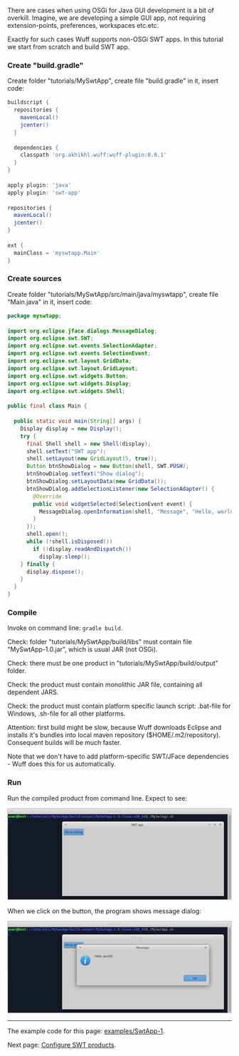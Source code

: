 There are cases when using OSGi for Java GUI development is a bit of overkill. Imagine, we are developing a  simple GUI app, not requiring extension-points, preferences, workspaces etc.etc.

Exactly for such cases Wuff supports non-OSGi SWT apps. In this tutorial we start from scratch and build SWT app.

### Create "build.gradle"

Create folder "tutorials/MySwtApp", create file "build.gradle" in it, insert code:

```groovy
buildscript {
  repositories {
    mavenLocal()
    jcenter()
  }

  dependencies {
    classpath 'org.akhikhl.wuff:wuff-plugin:0.0.1'
  }
}

apply plugin: 'java'
apply plugin: 'swt-app'

repositories {
  mavenLocal()
  jcenter()
}

ext {
  mainClass = 'myswtapp.Main'
}
```

### Create sources

Create folder "tutorials/MySwtApp/src/main/java/myswtapp", create file "Main.java" in it, insert code:

```java
package myswtapp;

import org.eclipse.jface.dialogs.MessageDialog;
import org.eclipse.swt.SWT;
import org.eclipse.swt.events.SelectionAdapter;
import org.eclipse.swt.events.SelectionEvent;
import org.eclipse.swt.layout.GridData;
import org.eclipse.swt.layout.GridLayout;
import org.eclipse.swt.widgets.Button;
import org.eclipse.swt.widgets.Display;
import org.eclipse.swt.widgets.Shell;

public final class Main {

  public static void main(String[] args) {
    Display display = new Display();
    try {
      final Shell shell = new Shell(display);
      shell.setText("SWT app");
      shell.setLayout(new GridLayout(5, true));
      Button btnShowDialog = new Button(shell, SWT.PUSH);
      btnShowDialog.setText("Show dialog");
      btnShowDialog.setLayoutData(new GridData());
      btnShowDialog.addSelectionListener(new SelectionAdapter() {
        @Override
        public void widgetSelected(SelectionEvent event) {
          MessageDialog.openInformation(shell, "Message", "Hello, world!");
        }
      });
      shell.open();
      while (!shell.isDisposed())
        if (!display.readAndDispatch())
          display.sleep();
    } finally {
      display.dispose();
    }
  }
}
```

### Compile

Invoke on command line: `gradle build`.

Check: folder "tutorials/MySwtApp/build/libs" must contain file "MySwtApp-1.0.jar", which is usual JAR (not OSGi).

Check: there must be one product in "tutorials/MySwtApp/build/output" folder.

Check: the product must contain monolithic JAR file, containing all dependent JARS.

Check: the product must contain platform specific launch script: .bat-file for Windows, .sh-file for all other platforms.

Attention: first build might be slow, because Wuff downloads Eclipse and installs it's bundles into local maven repository ($HOME/.m2/repository). Consequent builds will be much faster.

Note that we don't have to add platform-specific SWT/JFace dependencies - Wuff does this for us automatically.

### Run

Run the compiled product from command line. Expect to see:

![SwtApp-1-run-1](images/SwtApp-1-run-1.png)

When we click on the button, the program shows message dialog:

![SwtApp-1-run-2](images/SwtApp-1-run-2.png)

---

The example code for this page: [examples/SwtApp-1](../tree/master/examples/SwtApp-1).

Next page: [Configure SWT products](Configure-SWT-products).